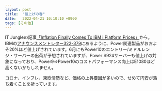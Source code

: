 ```yaml
---
layout: post
title:  "値上げの春"
date:   2022-04-21 10:10:10 +0900
tags: [その他]
---
```

IT Jungleの記事[「Inflation Finally Comes To IBM i Platform Prices」](https://www.itjungle.com/2022/04/18/inflation-finally-comes-to-ibm-i-platform-prices/)から。IBMの[アナウンスメントレター322-379](https://www.ibm.com/common/ssi/ShowDoc.wss?docURL=/common/ssi/rep_ca/n/322-379WWEN/index.html)にあるように、Power関連製品がおおよそ20%ほど値上げされています。6月にもPower10のエントリー/ミドルレンジ・サーバーの出荷が予想されていますが、Power S924サーバーも値上げの対象になっており、Power9⇒Power10のコストパフォーマンス向上はE1080ほど高くないかもしれません。

コロナ、インフレ、東欧情勢など、価格の上昇要因が多いので、せめて円安が落ち着くことを祈っています。
